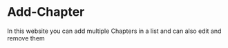 # Add-Chapter
In this website you can add multiple Chapters in a list and can also edit and remove them
